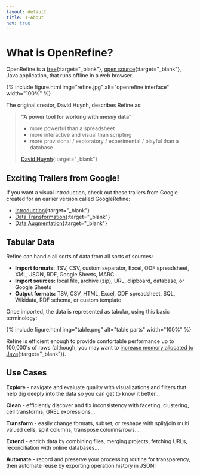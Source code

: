 ```yaml
---
layout: default
title: 1-About
nav: true
---
```


# What is OpenRefine?

OpenRefine is a [free](https://www.gnu.org/philosophy/free-sw.en.html){:target="_blank"}, [open source](https://github.com/OpenRefine/OpenRefine){:target="_blank"}, Java application, that runs offline in a web browser. 

{% include figure.html img="refine.jpg" alt="openrefine interface" width="100%" %}

The original creator, David Huynh, describes Refine as: 

> **“A power tool for working with messy data”**
>
> - more powerful than a spreadsheet
> - more interactive and visual than scripting
> - more provisional / exploratory / experimental / playful than a database
>
> [David Huynh](http://web.archive.org/web/20141021040915/http://davidhuynh.net/spaces/nicar2011/tutorial.pdf){:target="_blank"}

## Exciting Trailers from Google!

If you want a visual introduction, check out these trailers from Google created for an earlier version called GoogleRefine:

- [Introduction](https://youtu.be/B70J_H_zAWM){:target="_blank"}
- [Data Transformation](https://youtu.be/cO8NVCs_Ba0){:target="_blank"}
- [Data Augmentation](https://youtu.be/5tsyz3ibYzk){:target="_blank"}

## Tabular Data 

Refine can handle all sorts of data from all sorts of sources:

- **Import formats:** TSV, CSV, custom separator, Excel, ODF spreadsheet, XML, JSON, RDF, Google Sheets, MARC...
- **Import sources:** local file, archive (zip), URL, clipboard, database, or Google Sheets
- **Output formats:** TSV, CSV, HTML, Excel, ODF spreadsheet, SQL, Wikidata, RDF schema, or custom template

Once imported, the data is represented as tabular, using this basic terminology: 

{% include figure.html img="table.png" alt="table parts" width="100%" %}

Refine is efficient enough to provide comfortable performance up to 100,000's of rows (although, you may want to [increase memory allocated to Java](https://github.com/OpenRefine/OpenRefine/wiki/FAQ:-Allocate-More-Memory){:target="_blank"}).

## Use Cases

**Explore** - navigate and evaluate quality with visualizations and filters that help dig deeply into the data so you can get to know it better...

**Clean** - efficiently discover and fix inconsistency with faceting, clustering, cell transforms, GREL expressions...

**Transform** - easily change formats, subset, or reshape with split/join multi valued cells, split columns, transpose columns/rows...

**Extend** - enrich data by combining files, merging projects, fetching URLs, reconciliation with online databases...

**Automate** - record and preserve your processing routine for transparency, then automate reuse by exporting operation history in JSON!
